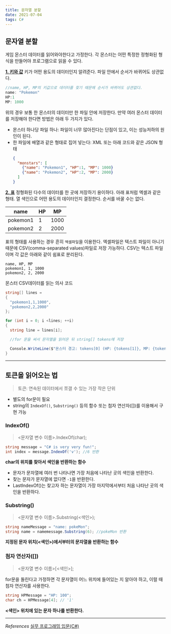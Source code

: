 ```yaml
---
title: 문자열 분할
date: 2021-07-04
tags: C#
---
```


## 문자열 분할

게임 몬스터 데이터를 읽어와야한다고 가정한다. 각 몬스터는 어떤 특정한 정형화된 형식을 만들어야 프로그램으로 읽을 수 있다.

**<u>1. 키와 값</u>**
키가 어떤 용도의 데이터인지 알려준다. 파일 안에서 순서가 바뀌어도 상관없다.

```c#
//name, HP, MP의 키값으로 데이터를 찾기 때문에 순서가 바뀌어도 상관없다.
name: "Pokemon"
HP:1
MP: 1000
```

위의 경우 보통 한 몬스터의 데이터만 한 파일 안에 저장한다. 만약 여러 몬스터 데이터를 저장해야 한다면 방법은 아래 두 가지가 있다.

- 몬스터 하나당 파일 하나: 파일이 너무 많아진다는 단점이 있고, 이는 성능저하의 원인이 된다.
- 한 파일에 배열과 같은 형태로 집어 넣는다: XML 또는 아래 코드와 같은 JSON 형태
  ```json
  {
    "monstars": [
      {"name": "Pokemon1", "HP":1, "MP": 1000}
      {"name": "Pokemon2", "HP":2, "MP": 2000}
    ]
  }
  ```

**<u>2. 표</u>**
정형화된 다수의 데이터를 한 곳에 저장하기 용이하다. 아래 표처럼 엑셀과 같은 형태. 열 색인으로 어떤 용도의 데이터인지 결정한다. 순서를 바꿀 수는 없다.

| name     | HP  | MP   |
| -------- | --- | ---- |
| pokemon1 | 1   | 1000 |
| pokemon2 | 2   | 2000 |

표의 형태를 사용하는 경우 흔히 `엑셀파일`을 이용한다. 엑셀파일은 텍스트 파일이 아니기 때문에 CSV(comma-separated values)파일로 저장 가능하다. CSV는 텍스트 파일이며 각 값은 아래와 같이 쉼표로 분리된다.

```
name, HP, MP
pokemon1, 1, 1000
pokemon2, 2, 2000
```

몬스터 CSV데이터를 읽는 의사 코드

```c#
string[] lines =
{
  "pokemon1,1,1000",
  "pokemon2,2,2000"
};

for (int i = 0; i <lines; ++i)
{
  string line = lines[i];

  //for 문을 써서 문자열을 읽어온 뒤 string[] tokens에 저장

  Console.WriteLine($"몬스터 경고: tokens[0] (HP: {tokens[1]}, MP: {tokens[2]})");
}
```

---

## 토큰을 읽어오는 법

> 토큰: 연속된 데이터에서 쪼갤 수 있는 가장 작은 단위

- 별도의 for문이 필요
- string의 `IndexOf()`, `Substring()` 등의 함수 또는 첨자 연산자([])를 이용해서 구현 가능

### IndexOf()

> <문자열 변수 이름>.IndexOf(char);

```c#
string message = "C# is very very fun!";
int index = message.IndexOf('v'); //6 반환
```

**char의 위치를 찾아서 색인을 반환하는 함수**

- 문자가 문자열에 여러 번 나타나면 가장 처음에 나타난 곳의 색인을 반환한다.
- 찾는 문자가 문자열에 없다면 `-1`을 반환한다.
- LastIndexOf()는 찾고자 하는 문자열이 가장 마지막에서부터 처음 나타난 곳의 색인을 반환하다.

### Substring()

> <문자열 변수 이름>.Substring(<색인>);

```c#
string nameMessage = "name: pokeMon";
string name = namemessage.Substring(6); //pokeMon 반환
```

**지정된 문자 위치(<색인>)에서부터의 문자열을 반환하는 함수**

### 첨자 연산자([])

> <문자열 변수 이름>[<색인>];

for문을 돌린다고 가정하면 각 문자열이 어느 위치에 들어있는 지 알아야 하고, 이럴 때 첨자 연산자를 사용한다.

```c#
string HPMessage = "HP: 100";
char ch = HPMessage[4]; // '1'
```

**<색인> 위치에 있는 문자 하나를 반환한다.**

---

_References_
[실무 프로그래밍 입문(C#)](https://www.udemy.com/share/101tfkAEYTcVxXTXQJ/)

